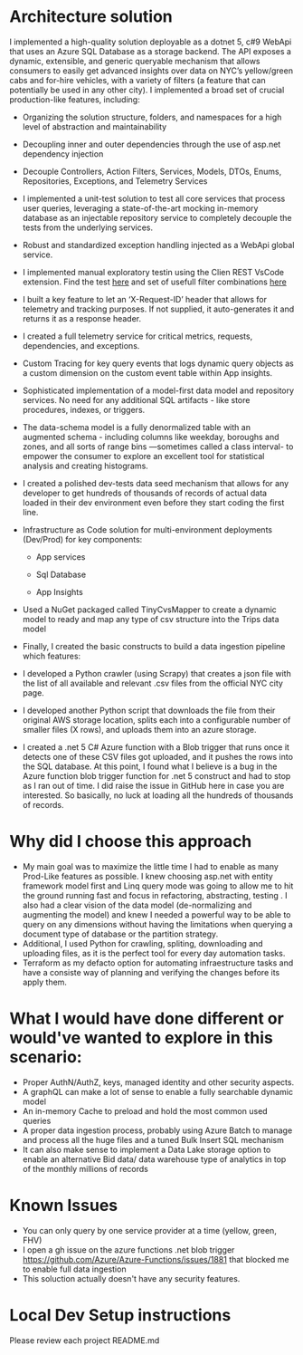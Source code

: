 # Architecture solution 

I implemented a high-quality solution deployable as a dotnet 5, c#9 WebApi that uses an Azure SQL Database as a storage backend. The API exposes a dynamic, extensible, and generic queryable mechanism that allows consumers to easily get advanced insights over data on NYC’s yellow/green cabs and for-hire vehicles, with a variety of filters (a feature that can potentially be used in any other city). I implemented a broad set of crucial production-like features, including:

* Organizing the solution structure, folders, and namespaces for a
high level of abstraction and maintainability

* Decoupling inner and outer dependencies through the use of asp.net dependency injection

* Decouple Controllers, Action Filters, Services, Models, DTOs,
Enums, Repositories, Exceptions, and Telemetry Services

* I implemented a unit-test solution to test all core services that
process user queries, leveraging a state-of-the-art mocking in-memory database
as an injectable repository service to completely decouple the tests from the
underlying services. 

* Robust and standardized exception handling injected as a WebApi
global service.

* I implemented manual exploratory testin using the Clien REST VsCode extension. Find the test [here](trips_api/api/src/Docs/TripsTests.http) and set of usefull filter combinations [here](trips_api/api/src/.vscode/settings.json)

* I built a key feature to let an ‘X-Request-ID’ header that allows
for telemetry and tracking purposes. If not supplied, it auto-generates it and
returns it as a response header.

* I created a full telemetry service for critical metrics, requests,
dependencies, and exceptions.

* Custom Tracing for key query events that logs dynamic query
objects as a custom dimension on the custom event table within App insights.

* Sophisticated implementation of a model-first data model and
repository services. No need for any additional SQL artifacts - like store
procedures, indexes, or triggers.

* The data-schema model is a fully denormalized table with an
augmented schema - including columns like weekday, boroughs and zones, and all
sorts of range bins —sometimes called a class interval- to empower the consumer
to explore an excellent tool for statistical analysis and creating histograms. 

* I created a polished dev-tests data seed mechanism that allows for
any developer to get hundreds of thousands of records of actual data loaded in
their dev environment even before they start coding the first line.

* Infrastructure as Code solution for multi-environment deployments
(Dev/Prod) for key components:

    * App services

    * Sql Database

    * App Insights

* Used a NuGet packaged called TinyCvsMapper to create a dynamic model to ready and map any type of csv structure into the Trips data model

* Finally, I created the basic constructs to build a data ingestion
pipeline which features:


* I developed a Python crawler (using Scrapy) that creates a json
file with the list of all available and relevant .csv files from the official NYC
city page.

* I developed another Python script that downloads the file from
their original AWS storage location, splits each into a configurable number of
smaller files (X rows), and uploads them into an azure storage.

* I created a .net 5 C# Azure function with a Blob trigger that runs
once it detects one of these CSV files got uploaded, and it pushes the rows
into the SQL database. At this point, I found what I believe is a bug in the
Azure function blob trigger function for .net 5 construct and had to stop as I
ran out of time. I did raise the issue in GitHub here in case you are
interested. So basically, no luck at loading all the hundreds of thousands of
records.


# Why did I choose this approach
* My main goal was to maximize the little time I had to enable as many Prod-Like features as possible. I knew choosing asp.net with entity framework model first and Linq query mode was going to allow me to hit the ground running fast and focus in refactoring, abstracting, testing . I also had a clear vision of the data model (de-normalizing and augmenting the model) and knew I needed a powerful way to be able to query on any dimensions without having the limitations when querying a document type of database or the partition strategy.
* Additional, I used Python for crawling, spliting, downloading and uploading files, as it is the perfect tool for every day automation tasks.
* Terraform as my defacto option for automating infraestructure tasks and have a consiste way of planning and verifying the changes before its apply them.
# What I would have done different or would've wanted to explore in this scenario:
* Proper AuthN/AuthZ, keys, managed identity and other security aspects.
* A graphQL can make a lot of sense to enable a fully searchable dynamic model 
* An in-memory Cache to preload and hold the most common used queries
* A proper data ingestion process, probably using Azure Batch to manage and process all the huge files and a tuned Bulk Insert SQL mechanism
* It can also make sense to implement a Data Lake storage option to enable an alternative Bid data/ data warehouse type of analytics in top of the monthly millions of records 

# Known Issues
* You can only query by one service provider at a time (yellow, green, FHV)
* I open a gh issue on the azure functions .net blob trigger https://github.com/Azure/Azure-Functions/issues/1881 that blocked me to enable full data ingestion
* This soluction actually doesn't have any security features.

# Local Dev Setup instructions
Please review each project README.md